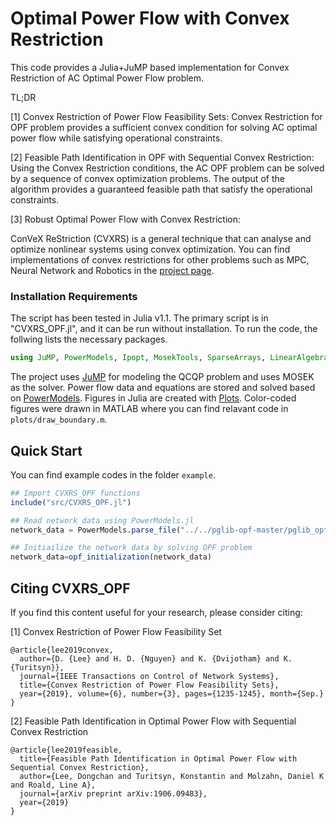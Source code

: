 # Optimal Power Flow with Convex Restriction

This code provides a Julia+JuMP based implementation for Convex Restriction of AC Optimal Power Flow problem.


TL;DR

[1] Convex Restriction of Power Flow Feasibility Sets: Convex Restriction for OPF problem provides a sufficient convex condition for solving AC optimal power flow while satisfying operational constraints. 

[2] Feasible Path Identification in OPF with Sequential Convex Restriction: Using the Convex Restriction conditions, the AC OPF problem can be solved by a sequence of convex optimization problems. The output of the algorithm provides a guaranteed feasible path that satisfy the operational constraints.

[3] Robust Optimal Power Flow with Convex Restriction: 


ConVeX ReStriction (CVXRS) is a general technique that can analyse and optimize nonlinear systems using convex optimization.
You can find implementations of convex restrictions for other problems such as MPC, Neural Network and Robotics in the [project page](https://dclee131.github.io/research/2019/10/07/CVXRS.html).

### Installation Requirements

The script has been tested in Julia v1.1.
The primary script is in "CVXRS_OPF.jl", and it can be run without installation. 
To run the code, the follwing lists the necessary packages.

```julia
using JuMP, PowerModels, Ipopt, MosekTools, SparseArrays, LinearAlgebra, Plots
```
The project uses [JuMP](https://github.com/JuliaOpt/JuMP.jl) for modeling the QCQP problem and uses MOSEK as the solver.
Power flow data and equations are stored and solved based on [PowerModels](https://github.com/lanl-ansi/PowerModels.jl). 
Figures in Julia are created with [Plots](https://github.com/JuliaPlots/Plots.jl). Color-coded figures were drawn in MATLAB where you can find relavant code in `plots/draw_boundary.m`.

## Quick Start

You can find example codes in the folder `example`.

```julia
## Import CVXRS_OPF functions
include("src/CVXRS_OPF.jl")

## Read network data using PowerModels.jl
network_data = PowerModels.parse_file("../../pglib-opf-master/pglib_opf_case118_ieee.m");

## Initiailize the network data by solving OPF problem
network_data=opf_initialization(network_data)

```

## Citing CVXRS_OPF

If you find this content useful for your research, please consider citing: 

[1] Convex Restriction of Power Flow Feasibility Set

    @article{lee2019convex,
      author={D. {Lee} and H. D. {Nguyen} and K. {Dvijotham} and K. {Turitsyn}},
      journal={IEEE Transactions on Control of Network Systems},
      title={Convex Restriction of Power Flow Feasibility Sets},
      year={2019}, volume={6}, number={3}, pages={1235-1245}, month={Sep.}
    }

[2] Feasible Path Identification in Optimal Power Flow with Sequential Convex Restriction

    @article{lee2019feasible,
      title={Feasible Path Identification in Optimal Power Flow with Sequential Convex Restriction},
      author={Lee, Dongchan and Turitsyn, Konstantin and Molzahn, Daniel K and Roald, Line A},
      journal={arXiv preprint arXiv:1906.09483},
      year={2019}
    }


